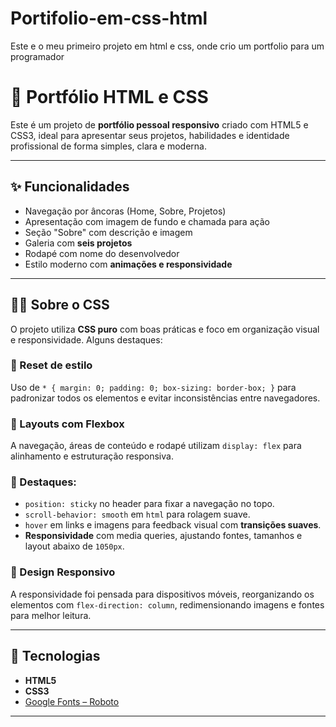# Portifolio-em-css-html
Este e o meu primeiro projeto em html e css, onde crio um portfolio para um programador 

# 🎨 Portfólio HTML e CSS

Este é um projeto de **portfólio pessoal responsivo** criado com HTML5 e CSS3, ideal para apresentar seus projetos, habilidades e identidade profissional de forma simples, clara e moderna.

---

## ✨ Funcionalidades

- Navegação por âncoras (Home, Sobre, Projetos)
- Apresentação com imagem de fundo e chamada para ação
- Seção "Sobre" com descrição e imagem
- Galeria com **seis projetos**
- Rodapé com nome do desenvolvedor
- Estilo moderno com **animações e responsividade**

---

## 🧑‍🎨 Sobre o CSS

O projeto utiliza **CSS puro** com boas práticas e foco em organização visual e responsividade. Alguns destaques:

### 📌 Reset de estilo
Uso de `* { margin: 0; padding: 0; box-sizing: border-box; }` para padronizar todos os elementos e evitar inconsistências entre navegadores.

### 🧱 Layouts com Flexbox
A navegação, áreas de conteúdo e rodapé utilizam `display: flex` para alinhamento e estruturação responsiva.

### 🎯 Destaques:
- `position: sticky` no header para fixar a navegação no topo.
- `scroll-behavior: smooth` em `html` para rolagem suave.
- `hover` em links e imagens para feedback visual com **transições suaves**.
- **Responsividade** com media queries, ajustando fontes, tamanhos e layout abaixo de `1050px`.

### 📱 Design Responsivo
A responsividade foi pensada para dispositivos móveis, reorganizando os elementos com `flex-direction: column`, redimensionando imagens e fontes para melhor leitura.

---

## 🧪 Tecnologias

- **HTML5**
- **CSS3**
- [Google Fonts – Roboto](https://fonts.google.com/specimen/Roboto)

---


